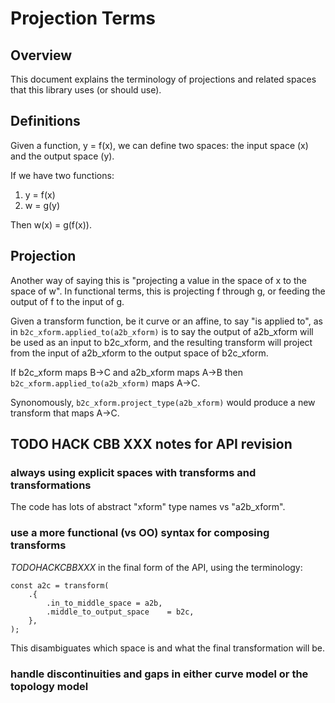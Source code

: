 # Projection Terms

## Overview

This document explains the terminology of projections and related spaces that
this library uses (or should use).

## Definitions

Given a function, y = f(x), we can define two spaces: the input space (x) and
the output space (y).

If we have two functions:

1. y = f(x)
2. w = g(y)

Then w(x) = g(f(x)).  

## Projection

Another way of saying this is "projecting a value in the space of x to the
space of w".  In functional terms, this is projecting f through g, or feeding
the output of f to the input of g.

Given a transform function, be it curve or an affine, to say "is applied to",
as in
`b2c_xform.applied_to(a2b_xform)`
is to say the output of a2b_xform will be used as an input to b2c_xform, and
the resulting transform will project from the input of a2b_xform to the output
space of b2c_xform.

If b2c_xform maps B->C and a2b_xform maps A->B then
`b2c_xform.applied_to(a2b_xform)` maps A->C.

Synonomously, `b2c_xform.project_type(a2b_xform)` would produce a new transform that
maps A->C.

## TODO HACK CBB XXX notes for API revision

### always using explicit spaces with transforms and transformations

The code has lots of abstract "xform" type names vs "a2b_xform".

### use a more functional (vs OO) syntax for composing transforms

*TODOHACKCBBXXX* in the final form of the API, using the terminology:

```zig
const a2c = transform(
    .{
        .in_to_middle_space = a2b,
        .middle_to_output_space    = b2c,
    },
);
```

This disambiguates which space is and what the final transformation will be.

### handle discontinuities and gaps in either curve model or the topology model
